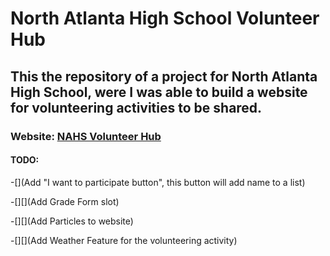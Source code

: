 # North Atlanta High School Volunteer Hub
## This the repository of a project for North Atlanta High School, were I was able to build a website for volunteering activities to be shared.
### Website: [NAHS Volunteer Hub](https://atlantavolunteer.pythonanywhere.com/)

#### TODO:
  -[](Add "I want to participate button", this button will add name to a list)
  
  -[][](Add Grade Form slot)
  
  -[][](Add Particles to website)
  
  -[][](Add Weather Feature for the volunteering activity)
